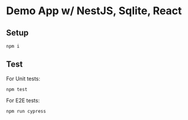 # Demo App w/ NestJS, Sqlite, React

## Setup

`npm i`

## Test

For Unit tests:

`npm test`

For E2E tests:

`npm run cypress`
